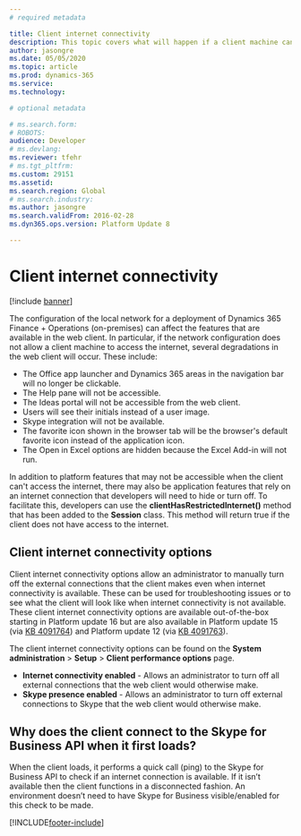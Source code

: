 ```yaml
---
# required metadata

title: Client internet connectivity
description: This topic covers what will happen if a client machine cannot access the internet in on-premises deployments.
author: jasongre
ms.date: 05/05/2020
ms.topic: article
ms.prod: dynamics-365
ms.service:
ms.technology: 

# optional metadata

# ms.search.form: 
# ROBOTS: 
audience: Developer
# ms.devlang: 
ms.reviewer: tfehr
# ms.tgt_pltfrm: 
ms.custom: 29151
ms.assetid: 
ms.search.region: Global
# ms.search.industry: 
ms.author: jasongre
ms.search.validFrom: 2016-02-28
ms.dyn365.ops.version: Platform Update 8

---
```


# Client internet connectivity

[!include [banner](../includes/banner.md)]


The configuration of the local network for a deployment of Dynamics 365 Finance + Operations (on-premises) can affect the features that are available in the web client. In particular, if the network configuration does not allow a client machine to access the internet, several degradations in the web client will occur. These include:    

+ The Office app launcher and Dynamics 365 areas in the navigation bar will no longer be clickable.
+ The Help pane will not be accessible.  
+ The Ideas portal will not be accessible from the web client. 
+ Users will see their initials instead of a user image. 
+ Skype integration will not be available.  
+ The favorite icon shown in the browser tab will be the browser's default favorite icon instead of the application icon. 
+ The Open in Excel options are hidden because the Excel Add-in will not run.

In addition to platform features that may not be accessible when the client can't access the internet, there may also be application features that rely on an internet connection that developers will need to hide or turn off. To facilitate this, developers can use the **clientHasRestrictedInternet()** method that has been added to the **Session** class. This method will return true if the client does not have access to the internet.

## Client internet connectivity options

Client internet connectivity options allow an administrator to manually turn off the external connections that the client makes even when internet connectivity is available. These can be used for troubleshooting issues or to see what the client will look like when internet connectivity is not available. These client internet connectivity options are available out-of-the-box starting in Platform update 16 but are also available in Platform update 15 (via [KB 4091764](https://fix.lcs.dynamics.com/Issue/Details?kb=4091764&bugId=3934774&qc=245bb2cc9839fa2a2ecf6bfffc48c3dec102a3c1047e5e755387d00148db18cb)) and Platform update 12 (via [KB 4091763](https://fix.lcs.dynamics.com/Issue/Details?kb=4091763&bugId=3934773&qc=19e9634da3297903a2ac51cf291a4770fd4532c9767ca7b5cefbe1bccb5d4d9f)). 


The client internet connectivity options can be found on the **System administration** > **Setup** > **Client performance options** page. 

- **Internet connectivity enabled** - Allows an administrator to turn off all external connections that the web client would otherwise make.
- **Skype presence enabled** - Allows an administrator to turn off external connections to Skype that the web client would otherwise make.

## Why does the client connect to the Skype for Business API when it first loads?

When the client loads, it performs a quick call (ping) to the Skype for Business API to check if an internet connection is available. If it isn’t available then the client functions in a disconnected fashion. An environment doesn’t need to have Skype for Business visible/enabled for this check to be made.


[!INCLUDE[footer-include](../../../includes/footer-banner.md)]
